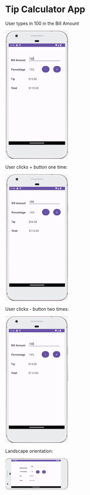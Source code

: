 # Tip Calculator App

User types in 100 in the Bill Amount

<img src="images/100.png" width="200"/>


User clicks + button one time:

<img src="images/plus.png" width="200"/>


User clicks - button two times:

<img src="images/minus.png" width="200"/>


Landscape orientation:

<img src="images/landscape.png" width="200"/>